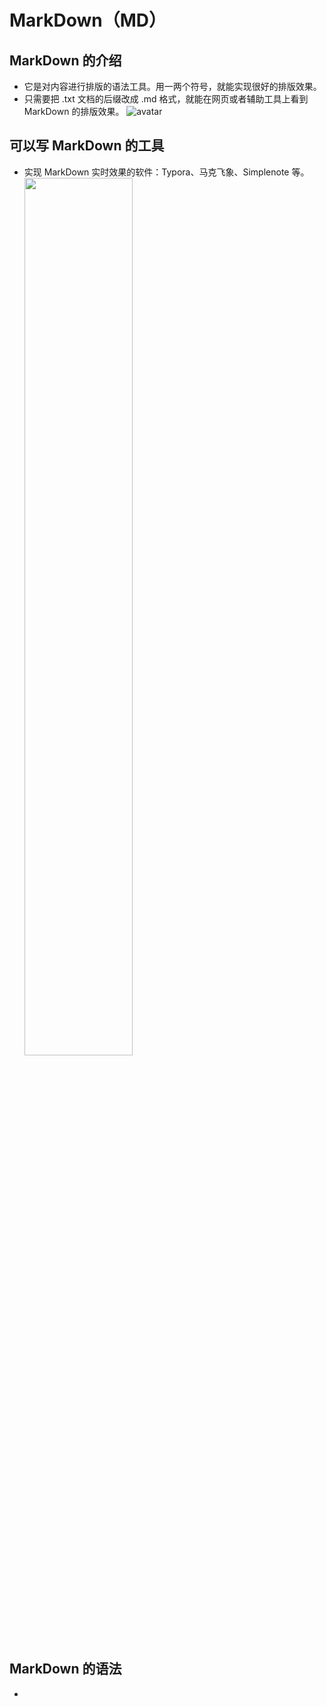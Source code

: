 # MarkDown（MD）

## MarkDown 的介绍

- 它是对内容进行排版的语法工具。用一两个符号，就能实现很好的排版效果。
- 只需要把 .txt 文档的后缀改成 .md 格式，就能在网页或者辅助工具上看到 MarkDown 的排版效果。
  ![avatar](https://tc-1253742987.cos.ap-shenzhen-fsi.myqcloud.com/Snipaste_2020-02-03_11-44-58.png)

## 可以写 MarkDown 的工具

- 实现 MarkDown 实时效果的软件：Typora、马克飞象、Simplenote 等。
  <img src="https://tc-1253742987.cos.ap-shenzhen-fsi.myqcloud.com/Snipaste_2020-02-03_12-26-44.png" width="60%">

## MarkDown 的语法

- 
